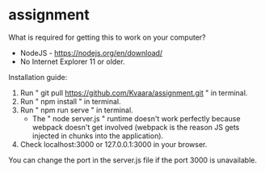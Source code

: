 # assignment

What is required for getting this to work on your computer?
* NodeJS - https://nodejs.org/en/download/
* No Internet Explorer 11 or older.

Installation guide:
1. Run " git pull https://github.com/Kvaara/assignment.git " in terminal.
2. Run " npm install " in terminal.
3. Run " npm run serve " in terminal. 
   * The " node server.js " runtime doesn't work perfectly because webpack doesn't get involved (webpack is the reason JS gets injected in chunks into the application).
4. Check localhost:3000 or 127.0.0.1:3000 in your browser.

You can change the port in the server.js file if the port 3000 is unavailable.
